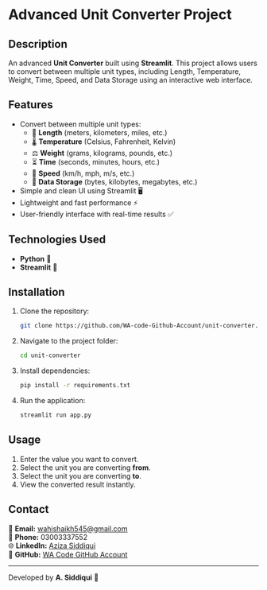 # Advanced Unit Converter Project

## Description
An advanced **Unit Converter** built using **Streamlit**. This project allows users to convert between multiple unit types, including Length, Temperature, Weight, Time, Speed, and Data Storage using an interactive web interface.

## Features
- Convert between multiple unit types:
  - 📏 **Length** (meters, kilometers, miles, etc.)
  - 🌡️ **Temperature** (Celsius, Fahrenheit, Kelvin)
  - ⚖️ **Weight** (grams, kilograms, pounds, etc.)
  - ⏳ **Time** (seconds, minutes, hours, etc.)
  - 🚀 **Speed** (km/h, mph, m/s, etc.)
  - 💾 **Data Storage** (bytes, kilobytes, megabytes, etc.)
- Simple and clean UI using Streamlit 🖥️
- Lightweight and fast performance ⚡
- User-friendly interface with real-time results ✅

## Technologies Used
- **Python** 🐍
- **Streamlit** 🎨

## Installation
1. Clone the repository:
   ```sh
   git clone https://github.com/WA-code-Github-Account/unit-converter.git
   ```
2. Navigate to the project folder:
   ```sh
   cd unit-converter
   ```
3. Install dependencies:
   ```sh
   pip install -r requirements.txt
   ```
4. Run the application:
   ```sh
   streamlit run app.py
   ```

## Usage
1. Enter the value you want to convert.
2. Select the unit you are converting **from**.
3. Select the unit you are converting **to**.
4. View the converted result instantly.

## Contact
📧 **Email:** wahishaikh545@gmail.com  
📱 **Phone:** 03003337552  
🌐 **LinkedIn:** [Aziza Siddiqui](https://www.linkedin.com/in/aziza-siddiqui-379421306/)  
📂 **GitHub:** [WA Code GitHub Account](https://github.com/WA-code-Github-Account)  

---
Developed by **A. Siddiqui** 🚀

